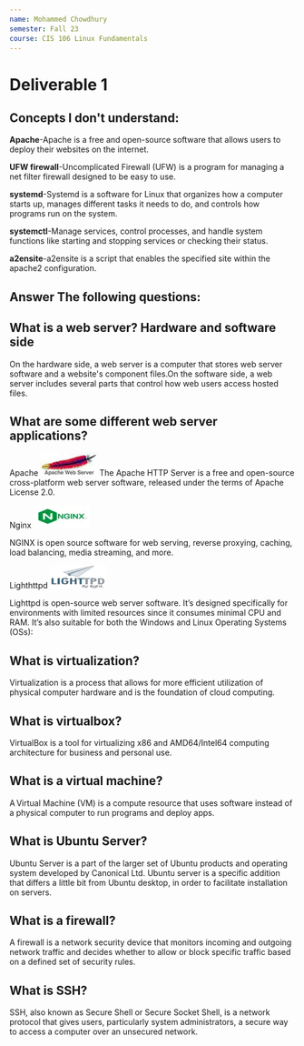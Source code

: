 ```yaml
---
name: Mohammed Chowdhury
semester: Fall 23
course: CIS 106 Linux Fundamentals
---
```


# Deliverable 1


## Concepts I don't understand:


**Apache**-Apache is a free and open-source software that allows users to deploy their websites on the internet. 

**UFW firewall**-Uncomplicated Firewall (UFW) is a program for managing a net filter firewall designed to be easy to use.

**systemd**-Systemd is a software for Linux that organizes how a computer starts up, manages different tasks it needs to do, and controls how programs run on the system.

**systemctl**-Manage services, control processes, and handle system functions like starting and stopping services or checking their status.

**a2ensite**-a2ensite  is  a  script  that  enables  the specified site  within the apache2  configuration. 


## Answer The following questions:

## What is a web server? Hardware and software side

On the hardware side, a web server is a computer that stores web server software and a website's component files.On the software side, a web server includes several parts that control how web users access hosted files.

## What are some different web server applications?

Apache
![apache](apache.webp)
The Apache HTTP Server  is a free and open-source cross-platform web server software, released under the terms of Apache License 2.0.

Nginx
![Nginx](nginx_1_100x41.webp)

NGINX is open source software for web serving, reverse proxying, caching, load balancing, media streaming, and more.

Lighthttpd
![Lighthttpd](Lighttpd_100x41.webp)

Lighttpd is open-source web server software. It’s designed specifically for environments with limited resources since it consumes minimal CPU and RAM. It’s also suitable for both the Windows and Linux Operating Systems (OSs):



## What is virtualization?

Virtualization is a process that allows for more efficient utilization of physical computer hardware and is the foundation of cloud computing.

## What is virtualbox?

VirtualBox is a tool for virtualizing x86 and AMD64/Intel64 computing architecture for business and personal use.

## What is a virtual machine?

A Virtual Machine (VM) is a compute resource that uses software instead of a physical computer to run programs and deploy apps. 

## What is Ubuntu Server?

Ubuntu Server is a part of the larger set of Ubuntu products and operating system developed by Canonical Ltd. Ubuntu server is a specific addition that differs a little bit from Ubuntu desktop, in order to facilitate installation on servers.

## What is a firewall?

A firewall is a network security device that monitors incoming and outgoing network traffic and decides whether to allow or block specific traffic based on a defined set of security rules.

## What is SSH?
SSH, also known as Secure Shell or Secure Socket Shell, is a network protocol that gives users, particularly system administrators, a secure way to access a computer over an unsecured network.
